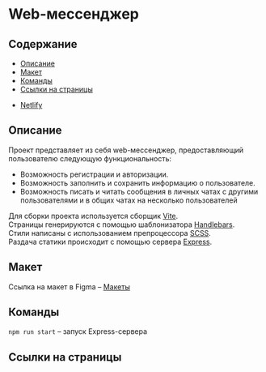 # Web-мессенджер

## Содержание

- [Описание](#описание)
- [Макет](#макет)
- [Команды](#команды)
- [Ссылки на страницы](#ссылки-на-страницы)
<!-- @TODO добавить ссылку на проекте в Netlify -->
- [Netlify](#ссылки-на-страницы)

## Описание

Проект представляет из себя web-мессенджер, предоставляющий пользователю следующую функциональность:

- Возможность регистрации и авторизации.
- Возможность заполнить и сохранить информацию о пользователе.
- Возможность писать и читать сообщения в личных чатах с другими пользователями и в общих чатах на несколько пользователей

Для сборки проекта используется сборщик [Vite](https://vitejs.dev/). <br /> Страницы генерируются с помощью шаблонизатора [Handlebars](https://handlebarsjs.com/). <br /> Стили написаны с использованием препроцессора [SCSS](https://sass-scss.ru/). <br /> Раздача статики происходит с помощью сервера [Express](https://expressjs.com/).

## Макет

Ссылка на макет в Figma – [Макеты](https://www.figma.com/file/jF5fFFzgGOxQeB4CmKWTiE/Chat_external_link?type=design&node-id=1-600&mode=design&t=VCp4U8leBxHmG3QZ-4)

<!-- @TODO заполнить раздел -->

## Команды

`npm run start` – запуск Express-сервера

<!-- @TODO заполнить раздел -->

## Ссылки на страницы
